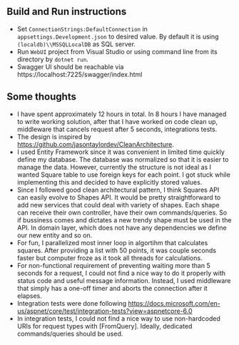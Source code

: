 ## Build and Run instructions
- Set `ConnectionStrings:DefaultConnection` in `appsettings.Development.json` to desired value. By default it is using `(localdb)\\MSSQLLocalDB` as SQL server.
- Run `WebUI` project from Visual Studio or using command line from its directory by `dotnet run`.
- Swagger UI should be reachable via https://localhost:7225/swagger/index.html

## Some thoughts
- I have spent approximately 12 hours in total. In 8 hours I have managed to write working solution, after that I have worked on code clean up, middleware that cancels request after 5 seconds, integrations tests.
- The design is inspired by https://github.com/jasontaylordev/CleanArchitecture. 
- I used Entity Framework since it was convenient in limited time quickly define my database. The database was normalized so that it is easier to manage the data. However, currently the structure is not ideal as I wanted Square table to use foreign keys for each point. I got stuck while implementing this and decided to have explicitly stored values. 
- Since I followed good clean architectural pattern, I think Squares API can easily evolve to Shapes API. It would be pretty straightforward to add new services that could deal with variety of shapes. Each shape can receive their own controller, have their own commands/queries. So if bussiness comes and dictates a new trendy shape must be used in the API. In domain layer, which does not have any dependencies we define our new entity and so on.
- For fun, I parallelized most inner loop in algortihm that calculates squares. After providing a list with 50 points, it was couple seconds faster but computer froze as it took all threads for calculations. 
- For non-functional requirement of preventing waiting more than 5 seconds for a request, I could not find a nice way to do it properly with status code and useful message information. Instead, I used middleware that simply has a one-off timer and aborts the connection after it elapses.
- Integration tests were done following https://docs.microsoft.com/en-us/aspnet/core/test/integration-tests?view=aspnetcore-6.0 
- In integration tests, I could not find a nice way to use non-hardcoded URIs for request types with [FromQuery]. Ideally, dedicated commands/queries should be used.
